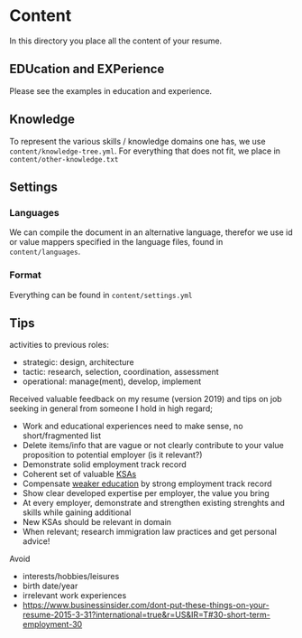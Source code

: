 # Content

In this directory you place all the content of your resume.

## EDUcation and EXPerience
Please see the examples in education and experience.

## Knowledge

To represent the various skills / knowledge domains one has,
we use `content/knowledge-tree.yml`.
For everything that does not fit,
we place in `content/other-knowledge.txt`

## Settings

### Languages
We can compile the document in an alternative language,
therefor we use id or value mappers specified in the language files,
found in `content/languages`.

### Format

Everything can be found in `content/settings.yml`

## Tips

activities to previous roles:
- strategic: design, architecture
- tactic: research, selection, coordination, assessment
- operational: manage(ment), develop, implement

Received valuable feedback on my resume (version 2019) and tips on job seeking in general from someone I hold in high regard;

- Work and educational experiences need to make sense, no short/fragmented list
- Delete items/info that are vague or not clearly contribute to your value proposition to potential employer (is it relevant?)
- Demonstrate solid employment track record
- Coherent set of valuable [KSAs](https://www.thebalancecareers.com/understanding-knowledge-skills-and-abilities-ksa-2275329)
- Compensate [weaker education](https://tiogatours.nl/voorpret/infotheek/onderwijs/amerika/community-college/) by strong employment track record
- Show clear developed expertise per employer, the value you bring
- At every employer, demonstrate and strengthen existing strenghts and skills while gaining additional
- New KSAs should be relevant in domain
- When relevant; research immigration law practices and get personal advice!


Avoid
- interests/hobbies/leisures
- birth date/year
- irrelevant work experiences
- https://www.businessinsider.com/dont-put-these-things-on-your-resume-2015-3-31?international=true&r=US&IR=T#30-short-term-employment-30

